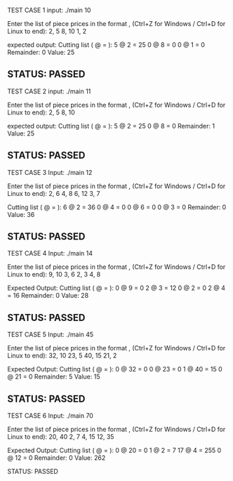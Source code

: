 TEST CASE 1
input:
./main 10

Enter the list of piece prices in the format <length>, <value> (Ctrl+Z for Windows / Ctrl+D for Linux to end):
2, 5
8, 10
1, 2

expected output:
Cutting list (<n> @ <size> = <total value>): 
5 @ 2 = 25 
0 @ 8 = 0 
0 @ 1 = 0 
Remainder: 0
Value: 25

STATUS: PASSED
----------------------
TEST CASE 2
input:
./main 11

Enter the list of piece prices in the format <length>, <value> (Ctrl+Z for Windows / Ctrl+D for Linux to end):
2, 5
8, 10

expected output:
Cutting list (<n> @ <size> = <total value>): 
5 @ 2 = 25 
0 @ 8 = 0 
Remainder: 1
Value: 25

STATUS: PASSED
----------------------
TEST CASE 3
Input:
./main 12

Enter the list of piece prices in the format <length>, <value> (Ctrl+Z for Windows / Ctrl+D for Linux to end):
2, 6 
4, 8
6, 12
3, 7

Cutting list (<n> @ <size> = <total value>): 
6 @ 2 = 36 
0 @ 4 = 0 
0 @ 6 = 0 
0 @ 3 = 0 
Remainder: 0
Value: 36

STATUS: PASSED
----------------------
TEST CASE 4
Input:
./main 14

Enter the list of piece prices in the format <length>, <value> (Ctrl+Z for Windows / Ctrl+D for Linux to end):
9, 10
3, 6
2, 3
4, 8

Expected Output:
Cutting list (<n> @ <size> = <total value>): 
0 @ 9 = 0 
2 @ 3 = 12 
0 @ 2 = 0 
2 @ 4 = 16 
Remainder: 0
Value: 28

STATUS: PASSED
----------------------
TEST CASE 5
Input:
./main 45

Enter the list of piece prices in the format <length>, <value> (Ctrl+Z for Windows / Ctrl+D for Linux to end):
32, 10
23, 5
40, 15
21, 2

Expected Output:
Cutting list (<n> @ <size> = <total value>): 
0 @ 32 = 0 
0 @ 23 = 0 
1 @ 40 = 15 
0 @ 21 = 0 
Remainder: 5
Value: 15

STATUS: PASSED
----------------------
TEST CASE 6
Input:
./main 70

Enter the list of piece prices in the format <length>, <value> (Ctrl+Z for Windows / Ctrl+D for Linux to end):
20, 40
2, 7
4, 15
12, 35

Expected Output:
Cutting list (<n> @ <size> = <total value>): 
0 @ 20 = 0 
1 @ 2 = 7 
17 @ 4 = 255 
0 @ 12 = 0 
Remainder: 0
Value: 262

STATUS: PASSED